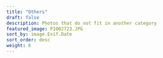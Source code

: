 ```yaml
---
title: "Others"
draft: false
description: Photos that do not fit in another category
featured_image: P1002723.JPG
sort_by: image.Exif.Date
sort_order: desc
weight: 6
---
```



